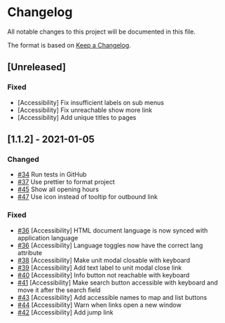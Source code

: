 # Changelog

All notable changes to this project will be documented in this file.

The format is based on [Keep a Changelog](https://keepachangelog.com/en/1.0.0/).

## [Unreleased]

### Fixed

-   [Accessibility] Fix insufficient labels on sub menus
-   [Accessibility] Fix unreachable show more link
-   [Accessibility] Add unique titles to pages

## [1.1.2] - 2021-01-05

### Changed

-   [#34](https://github.com/City-of-Helsinki/outdoors-sports-map/pull/34) Run tests in GitHub
-   [#37](https://github.com/City-of-Helsinki/outdoors-sports-map/pull/34) Use prettier to format project
-   [#45](https://github.com/City-of-Helsinki/outdoors-sports-map/pull/45) Show all opening hours
-   [#47](https://github.com/City-of-Helsinki/outdoors-sports-map/pull/47) Use icon instead of tooltip for outbound link

### Fixed

-   [#36](https://github.com/City-of-Helsinki/outdoors-sports-map/pull/36) [Accessibility] HTML document language is now synced with application language
-   [#36](https://github.com/City-of-Helsinki/outdoors-sports-map/pull/36) [Accessibility] Language toggles now have the correct lang attribute
-   [#38](https://github.com/City-of-Helsinki/outdoors-sports-map/pull/38) [Accessibility] Make unit modal closable with keyboard
-   [#39](https://github.com/City-of-Helsinki/outdoors-sports-map/pull/39) [Accessibility] Add text label to unit modal close link
-   [#40](https://github.com/City-of-Helsinki/outdoors-sports-map/pull/40) [Accessibility] Info button not reachable with keyboard
-   [#41](https://github.com/City-of-Helsinki/outdoors-sports-map/pull/41) [Accessibility] Make search button accessible with keyboard and move it after the search field
-   [#43](https://github.com/City-of-Helsinki/outdoors-sports-map/pull/43) [Accessibility] Add accessible names to map and list buttons
-   [#44](https://github.com/City-of-Helsinki/outdoors-sports-map/pull/44) [Accessibility] Warn when links open a new window
-   [#42](https://github.com/City-of-Helsinki/outdoors-sports-map/pull/42) [Accessibility] Add jump link
